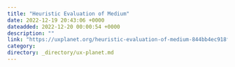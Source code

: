 ```yaml
---
title: "Heuristic Evaluation of Medium"
date: 2022-12-19 20:43:06 +0000
dateadded: 2022-12-20 00:00:54 +0000
description: ""
link: "https://uxplanet.org/heuristic-evaluation-of-medium-844bb4ec918f?source=rss----819cc2aaeee0---4"
category:
directory: _directory/ux-planet.md
---
```

